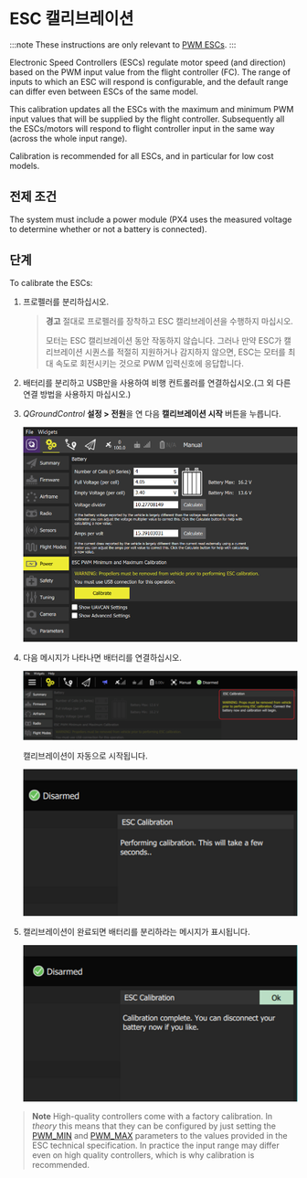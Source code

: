 # ESC 캘리브레이션

:::note
These instructions are only relevant to [PWM ESCs](../peripherals/pwm_escs_and_servo.md).
:::

Electronic Speed Controllers (ESCs) regulate motor speed (and direction) based on the PWM input value from the flight controller (FC). The range of inputs to which an ESC will respond is configurable, and the default range can differ even between ESCs of the same model.

This calibration updates all the ESCs with the maximum and minimum PWM input values that will be supplied by the flight controller. Subsequently all the ESCs/motors will respond to flight controller input in the same way (across the whole input range).

Calibration is recommended for all ESCs, and in particular for low cost models.

## 전제 조건

The system must include a power module (PX4 uses the measured voltage to determine whether or not a battery is connected).

## 단계 

To calibrate the ESCs:

1. 프로펠러를 분리하십시오.
    
    > **경고** 절대로 프로펠러를 장착하고 ESC 캘리브레이션을 수행하지 마십시오.
    > 
    > 모터는 ESC 캘리브레이션 동안 작동하지 않습니다. 그러나 만약 ESC가 캘리브레이션 시퀀스를 적절히 지원하거나 감지하지 않으면, ESC는 모터를 최대 속도로 회전시키는 것으로 PWM 입력신호에 응답합니다.

2. 배터리를 분리하고 USB만을 사용하여 비행 컨트롤러를 연결하십시오.(그 외 다른 연결 방법을 사용하지 마십시오.)

3. *QGroundControl* **설정 > 전원**을 연 다음 **캘리브레이션 시작** 버튼을 누릅니다.
    
    ![ESC 캘리브레이션 단계 1](../../assets/qgc/setup/esc/qgc_esc_calibration.png)

4. 다음 메시지가 나타나면 배터리를 연결하십시오.
    
    ![ESC 캘리브레이션 단계 2](../../assets/qgc/setup/esc/esc_calibration_step_2.png)
    
    캘리브레이션이 자동으로 시작됩니다.
    
    ![ESC 캘리브레이션 단계 3](../../assets/qgc/setup/esc/esc_calibration_step_3.png)

5. 캘리브레이션이 완료되면 배터리를 분리하라는 메시지가 표시됩니다. 
    
    ![ESC 캘리브레이션 단계 4](../../assets/qgc/setup/esc/esc_calibration_step_4.png)

> **Note** High-quality controllers come with a factory calibration. In *theory* this means that they can be configured by just setting the [PWM_MIN](../advanced_config/parameter_reference.md#PWM_MIN) and [PWM_MAX](../advanced_config/parameter_reference.md#PWM_MAX) parameters to the values provided in the ESC technical specification. In practice the input range may differ even on high quality controllers, which is why calibration is recommended.